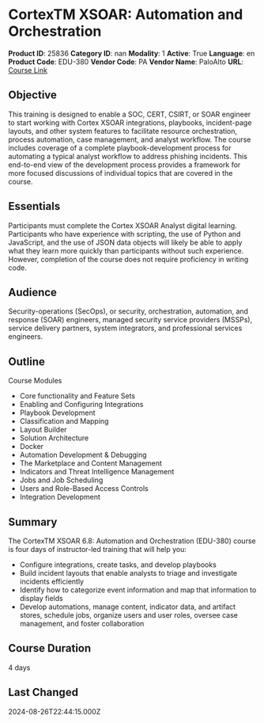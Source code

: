 # CortexTM XSOAR: Automation and Orchestration

**Product ID**: 25836
**Category ID**: nan
**Modality**: 1
**Active**: True
**Language**: en
**Product Code**: EDU-380
**Vendor Code**: PA
**Vendor Name**: PaloAlto
**URL**: [Course Link](https://www.fastlaneus.com/course/paloalto-edu-380)

## Objective
This training is designed to enable a SOC, CERT, CSIRT, or SOAR engineer to start working with Cortex XSOAR integrations, playbooks, incident-page layouts, and other system features to facilitate resource orchestration, process automation, case management, and analyst workflow. 
The course includes coverage of a complete playbook-development process for  automating a typical analyst workflow to address phishing incidents. This end-to-end view of the development process provides a framework for more focused discussions of individual topics that are covered in the course.

## Essentials
Participants must complete the Cortex XSOAR Analyst digital learning. Participants who have experience with scripting, the use of Python and JavaScript, and the use of JSON data objects will likely be able to apply what they learn more quickly than participants without such experience. However, completion of the course does not require proficiency in writing code.

## Audience
Security-operations (SecOps), or security, orchestration, automation, and response (SOAR) engineers, managed security service providers (MSSPs), service delivery partners, system integrators, and professional services engineers.

## Outline
Course Modules



- Core functionality and Feature Sets
- Enabling and Configuring Integrations
- Playbook Development
- Classification and Mapping
- Layout Builder
- Solution Architecture
- Docker
- Automation Development & Debugging
- The Marketplace and Content Management
- Indicators and Threat Intelligence Management
- Jobs and Job Scheduling
- Users and Role-Based Access Controls
- Integration Development

## Summary
The CortexTM XSOAR 6.8: Automation and Orchestration (EDU-380) course is four days of instructor-led training that will help you:



- Configure integrations, create tasks, and develop playbooks
- Build incident layouts that enable analysts to triage and investigate incidents efficiently
- Identify how to categorize event information and map that information to display fields
- Develop automations, manage content, indicator data, and artifact stores, schedule jobs, organize users and user roles, oversee case management, and foster collaboration

## Course Duration
4 days

## Last Changed
2024-08-26T22:44:15.000Z
